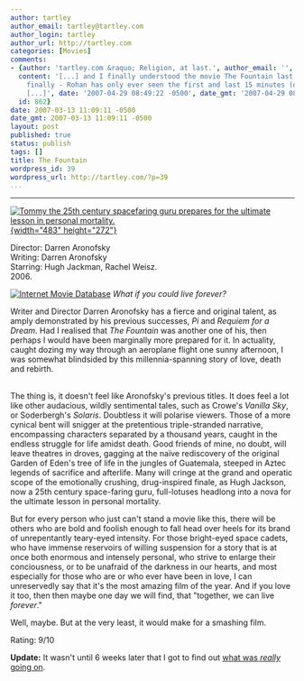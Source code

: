 ```yaml
---
author: tartley
author_email: tartley@tartley.com
author_login: tartley
author_url: http://tartley.com
categories: [Movies]
comments:
- {author: 'tartley.com &raquo; Religion, at last.', author_email: '', author_url: 'http://tartley.com/?p=96',
  content: '[...] and I finally understood the movie The Fountain last night. I say
    finally - Rohan has only ever seen the first and last 15 minutes (oh, how apt!)
    [...]', date: '2007-04-29 08:49:22 -0500', date_gmt: '2007-04-29 08:49:22 -0500',
  id: 862}
date: 2007-03-13 11:09:11 -0500
date_gmt: 2007-03-13 11:09:11 -0500
layout: post
published: true
status: publish
tags: []
title: The Fountain
wordpress_id: 39
wordpress_url: http://tartley.com/?p=39
...
```

---

[![Tommy the 25th century spacefaring guru prepares for the ultimate
lesson in personal
mortality.](http://tartley.com/wp-content/uploads/2007/03/the-fountain.jpg){width="483"
height="272"}](http://tartley.com/wp-content/uploads/2007/03/the-fountain.jpg "Tommy prepares for the ultimate lesson in personal mortality.")

Director: Darren Aronofsky\
Writing: Darren Aronofsky\
Starring: Hugh Jackman, Rachel Weisz.\
2006.

[![Internet Movie
Database](http://tartley.com/wp-content/uploads/2007/03/imdb.png)](http://imdb.com/title/tt0414993/)
*What if you could live forever?*

Writer and Director Darren Aronofsky has a fierce and original talent,
as amply demonstrated by his previous successes, *Pi* and *Requiem for a
Dream*. Had I realised that *The Fountain* was another one of his, then
perhaps I would have been marginally more prepared for it. In actuality,
caught dozing my way through an aeroplane flight one sunny afternoon, I
was somewhat blindsided by this millennia-spanning story of love, death
and rebirth.

\
The thing is, it doesn't feel like Aronofsky's previous titles. It does
feel a lot like other audacious, wildly sentimental tales, such as
Crowe's *Vanilla Sky*, or Soderbergh's *Solaris*. Doubtless it will
polarise viewers. Those of a more cynical bent will snigger at the
pretentious triple-stranded narrative, encompassing characters separated
by a thousand years, caught in the endless struggle for life amidst
death. Good friends of mine, no doubt, will leave theatres in droves,
gagging at the naïve rediscovery of the original Garden of Eden's tree
of life in the jungles of Guatemala, steeped in Aztec legends of
sacrifice and afterlife. Many will cringe at the grand and operatic
scope of the emotionally crushing, drug-inspired finale, as Hugh
Jackson, now a 25th century space-faring guru, full-lotuses headlong
into a nova for the ultimate lesson in personal mortality.

But for every person who just can't stand a movie like this, there will
be others who are bold and foolish enough to fall head over heels for
its brand of unrepentantly teary-eyed intensity. For those bright-eyed
space cadets, who have immense reservoirs of willing suspension for a
story that is at once both enormous and intensely personal, who strive
to enlarge their conciousness, or to be unafraid of the darkness in our
hearts, and most especially for those who are or who ever have been in
love, I can unreservedly say that it's the most amazing film of the
year. And if you love it too, then then maybe one day we will find, that
"together, we can live *forever*."

Well, maybe. But at the very least, it would make for a smashing film.

Rating: 9/10

**Update:** It wasn't until 6 weeks later that I got to find out [what
was *really* going on](http://tartley.com/?p=96).
